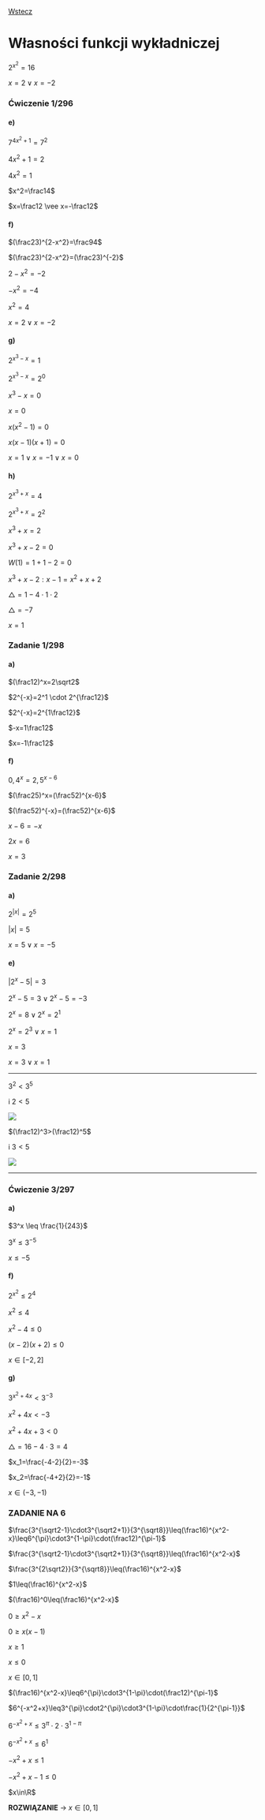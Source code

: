 [Wstecz](../matematyka.md)

# Własności funkcji wykładniczej

$`2^{x^2}=16`$

$`x=2 \vee x=-2`$

### Ćwiczenie 1/296

#### e)

$`7^{4x^2+1}=7^2`$

$`4x^2+1=2`$

$`4x^2=1`$

$`x^2=\frac14`$

$`x=\frac12 \vee x=-\frac12`$

#### f)

$`(\frac23)^{2-x^2}=\frac94`$

$`(\frac23)^{2-x^2}=(\frac23)^{-2}`$

$`2-x^2=-2`$

$`-x^2=-4`$

$`x^2=4`$

$`x=2 \vee x=-2`$

#### g)

$`2^{x^3-x}=1`$

$`2^{x^3-x}=2^0`$

$`x^3-x=0`$

$`x=0`$

$`x(x^2-1)=0`$

$`x(x-1)(x+1)=0`$

$`x=1 \vee x=-1 \vee x=0`$

#### h)

$`2^{x^3+x}=4`$

$`2^{x^3+x}=2^2`$

$`x^3+x=2`$

$`x^3+x-2=0`$

$`W(1)=1+1-2=0`$

$`x^3+x-2:x-1=x^2+x+2`$

$`\triangle=1-4 \cdot 1 \cdot 2`$

$`\triangle=-7`$

$`x=1`$

### Zadanie 1/298

#### a)

$`(\frac12)^x=2\sqrt2`$

$`2^{-x}=2^1 \cdot 2^{\frac12}`$

$`2^{-x}=2^{1\frac12}`$

$`-x=1\frac12`$

$`x=-1\frac12`$

#### f)

$`0,4^x=2,5^{x-6}`$

$`(\frac25)^x=(\frac52)^{x-6}`$

$`(\frac52)^{-x}=(\frac52)^{x-6}`$

$`x-6=-x`$

$`2x=6`$

$`x=3`$

### Zadanie 2/298

#### a)

$`2^{|x|}=2^5`$

$`|x|=5`$

$`x=5 \vee x=-5`$

#### e)

$`|2^x-5|=3`$

$`2^x-5=3 \vee 2^x-5=-3`$

$`2^x=8 \vee 2^x=2^1`$

$`2^x=2^3 \vee x=1`$

$`x=3`$

$`x=3 \vee x=1`$

<hr>

$`3^2<3^5`$

i $`2<5`$

![](3dox.png)

$`(\frac12)^3>(\frac12)^5`$

i $`3<5`$

![](1na2dox.png)

<hr>

### Ćwiczenie 3/297

#### a)

$`3^x \leq \frac{1}{243}`$

$`3^x \leq 3^{-5}`$

$`x \leq -5`$

#### f)

$`2^{x^2} \leq 2^4`$

$`x^2 \leq 4`$

$`x^2-4 \leq 0`$

$`(x-2)(x+2) \leq 0`$

$`x \in [-2,2]`$

#### g)

$`3^{x^2+4x}<3^{-3}`$

$`x^2+4x<-3`$

$`x^2+4x+3<0`$

$`\triangle=16-4 \cdot 3=4`$

$`x_1=\frac{-4-2}{2}=-3`$

$`x_2=\frac{-4+2}{2}=-1`$

$`x \in (-3,-1)`$

### ZADANIE NA 6

$`\frac{3^{\sqrt2-1}\cdot3^{\sqrt2+1}}{3^{\sqrt8}}\leq(\frac16)^{x^2-x}\leq6^{\pi}\cdot3^{1-\pi}\cdot(\frac12)^{\pi-1}`$

$`\frac{3^{\sqrt2-1}\cdot3^{\sqrt2+1}}{3^{\sqrt8}}\leq(\frac16)^{x^2-x}`$

$`\frac{3^{2\sqrt2}}{3^{\sqrt8}}\leq(\frac16)^{x^2-x}`$

$`1\leq(\frac16)^{x^2-x}`$

$`(\frac16)^0\leq(\frac16)^{x^2-x}`$

$`0\geq x^2-x`$

$`0\geq x(x-1)`$

$`x\geq 1`$

$`x\leq 0`$

$`x \in [0,1]`$

$`(\frac16)^{x^2-x}\leq6^{\pi}\cdot3^{1-\pi}\cdot(\frac12)^{\pi-1}`$

$`6^{-x^2+x}\leq3^{\pi}\cdot2^{\pi}\cdot3^{1-\pi}\cdot\frac{1}{2^{\pi-1}}`$

$`6^{-x^2+x}\leq3^{\pi}\cdot2\cdot3^{1-\pi}`$

$`6^{-x^2+x}\leq6^1`$

$`-x^2+x\leq1`$

$`-x^2+x-1\leq0`$

$`x\in\R`$

**ROZWIĄZANIE** -> $`x\in[0,1]`$